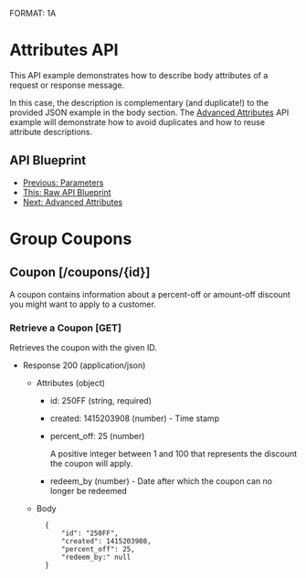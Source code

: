 FORMAT: 1A

# Attributes API
This API example demonstrates how to describe body attributes of a request or
response message.

In this case, the description is complementary (and duplicate!) to the provided
JSON example in the body section. The 
[Advanced Attributes](09.%20Advanced%20Attributes.md) API example will
demonstrate how to avoid duplicates and how to reuse attribute descriptions.

## API Blueprint
+ [Previous: Parameters](07.%20Parameters.md)
+ [This: Raw API Blueprint](https://raw.github.com/apiaryio/api-blueprint/master/examples/08.%20Attributes.md)
+ [Next: Advanced Attributes](09.%20Advanced%20Attributes.md)

# Group Coupons

## Coupon [/coupons/{id}]
A coupon contains information about a percent-off or amount-off discount you
might want to apply to a customer.

### Retrieve a Coupon [GET]
Retrieves the coupon with the given ID.

+ Response 200 (application/json)

    + Attributes (object)
        + id: 250FF (string, required)
        + created: 1415203908 (number) - Time stamp
        + percent_off: 25 (number)

            A positive integer between 1 and 100 that represents the discount
            the coupon will apply.

        + redeem_by (number) - Date after which the coupon can no longer be redeemed

    + Body

            {
                "id": "250FF",
                "created": 1415203908,
                "percent_off": 25,
                "redeem_by:" null
            }
